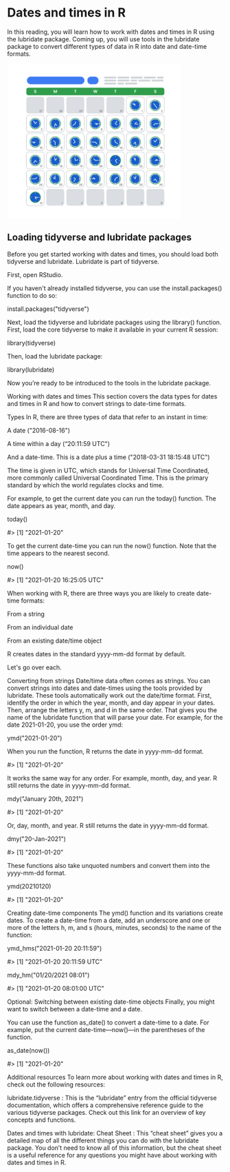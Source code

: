 # Dates and times in R    


In this reading, you will learn how to work with dates and times in R using the lubridate package. Coming up, you will use tools in the lubridate package to convert different types of 
data in R into date and date-time formats.    



![alt text](https://github.com/paulohl/Data_Analysis_R_Programming/blob/main/img/Screen-Shot-04.png)    


## Loading tidyverse and lubridate packages    


Before you get started working with dates and times, you should load both tidyverse and lubridate. Lubridate is part of tidyverse. 

First, open RStudio. 

If you haven't already installed tidyverse, you can use the install.packages() function to do so: 

install.packages("tidyverse") 

Next, load the tidyverse and lubridate packages using the library() function. First, load the core tidyverse to make it available in your current R session: 

library(tidyverse)

Then, load the lubridate package: 

library(lubridate)

Now you’re ready to be introduced to the tools in the lubridate package. 

Working with dates and times 
This section covers the data types for dates and times in R and how to convert strings to date-time formats.

Types
In R, there are three types of data that refer to an instant in time:

A date ("2016-08-16")

A time within a day (“20:11:59 UTC")

And a date-time. This is a date plus a time ("2018-03-31 18:15:48 UTC")

The time is given in UTC, which stands for Universal Time Coordinated, more commonly called Universal Coordinated Time. This is the primary standard by which the world regulates clocks and time.

For example, to get the current date you can run the today() function. The date appears as year, month, and day. 

today()

#> [1] "2021-01-20"

To get the current date-time you can run the now() function. Note that the time appears to the nearest second. 

now()

#> [1] "2021-01-20 16:25:05 UTC"

When working with R, there are three ways you are likely to create date-time formats: 

From a string

From an individual date

From an existing date/time object

R creates dates in the standard yyyy-mm-dd format by default. 

Let's go over each. 

Converting from strings 
Date/time data often comes as strings. You can convert strings into dates and date-times using the tools provided by lubridate. These tools automatically work out the date/time format. First, identify the order in which the year, month, and day appear in your dates. Then, arrange the letters y, m, and d in the same order. That gives you the name of the lubridate function that will parse your date. For example, for the date 2021-01-20, you use the order ymd:

ymd("2021-01-20")

When you run the function, R returns the date in yyyy-mm-dd format. 

#> [1] "2021-01-20"

It works the same way for any order. For example, month, day, and year. R still returns the date in yyyy-mm-dd format.

mdy("January 20th, 2021")

#> [1] "2021-01-20"

Or, day, month, and year. R still returns the date in yyyy-mm-dd format.

dmy("20-Jan-2021")

#> [1] "2021-01-20"

These functions also take unquoted numbers and convert them into the yyyy-mm-dd format.

ymd(20210120)

#> [1] "2021-01-20"

Creating date-time components
The ymd() function and its variations create dates. To create a date-time from a date, add an underscore and one or more of the letters h, m, and s (hours, minutes, seconds) to the name of the function:

ymd_hms("2021-01-20 20:11:59")

#> [1] "2021-01-20 20:11:59 UTC"

mdy_hm("01/20/2021 08:01")

#> [1] "2021-01-20 08:01:00 UTC"

Optional: Switching between existing date-time objects 
Finally, you might want to switch between a date-time and a date. 

You can use the function as_date() to convert a date-time to a date. For example, put the current date-time—now()—in the parentheses of the function. 

as_date(now())

#> [1] "2021-01-20"

Additional resources
To learn more about working with dates and times in R, check out the following resources:

lubridate.tidyverse
: This is the “lubridate” entry from the official tidyverse documentation, which offers a comprehensive reference guide to the various tidyverse packages. Check out this link for an overview of key concepts and functions.

Dates and times with lubridate: Cheat Sheet
: This “cheat sheet” gives you a detailed map of all the different things you can do with the lubridate package. You don’t need to know all of this information, but the cheat sheet is a useful reference for any questions you might have about working with dates and times in R. 


